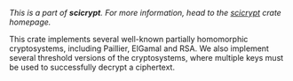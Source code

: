 _This is a part of **scicrypt**. For more information, head to the
[scicrypt](https://crates.io/crates/scicrypt) crate homepage._

This crate implements several well-known partially homomorphic cryptosystems, including
Paillier, ElGamal and RSA. We also implement several threshold versions of the cryptosystems,
where multiple keys must be used to successfully decrypt a ciphertext.
